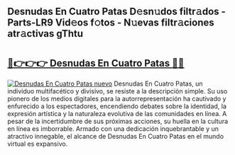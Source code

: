 ## Desnudas En Cuatro Patas D𝚎sn𝚞dos filtr𝚊dos - Parts-LR9 Vid𝚎os f𝚘tos - N𝚞evas filtr𝚊ciones atr𝚊ctivas gThtu

# <h2><a href="http://mbc11t.tromn.icu/?c=Desnudas+En+Cuatro+Patas">🔗👉👉👉 Desnudas En Cuatro Patas 🔗🔗</a></h2>

[![Desnudas En Cuatro Patas nuevo](https://i.imgur.com/pEAQMta.gif)](http://mbc11t.tromn.icu/?c=Desnudas+En+Cuatro+Patas)
Desnudas En Cuatro Patas, un individuo multifacético y divisivo, se resiste a la descripción simple. Su uso pionero de los medios digitales para la autorrepresentación ha cautivado y enfurecido a los espectadores, encendiendo debates sobre la identidad, la expresión artística y la naturaleza evolutiva de las comunidades en línea. A pesar de la incertidumbre de sus próximas acciones, su huella en la cultura en línea es imborrable. Armado con una dedicación inquebrantable y un atractivo innegable, el alcance de Desnudas En Cuatro Patas en el mundo virtual es expansivo.
